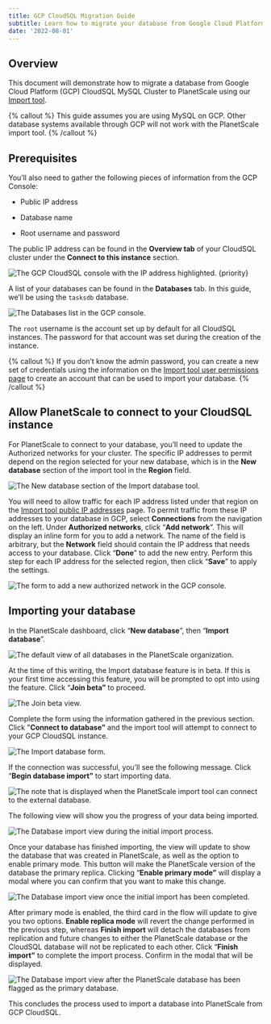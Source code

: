 ```yaml
---
title: GCP CloudSQL Migration Guide
subtitle: Learn how to migrate your database from Google Cloud Platform (GCP) CloudSQL MySQL Cluster into PlanetScale using our Import tool.
date: '2022-08-01'
---
```


## Overview

This document will demonstrate how to migrate a database from Google Cloud Platform (GCP) CloudSQL MySQL Cluster to PlanetScale using our [Import tool](/docs/imports/database-imports).

{% callout %}
This guide assumes you are using MySQL on GCP. Other database systems available through GCP will not work with the
PlanetScale import tool.
{% /callout %}

## Prerequisites

You’ll also need to gather the following pieces of information from the GCP Console:

- Public IP address

- Database name

- Root username and password

The public IP address can be found in the **Overview tab** of your CloudSQL cluster under the **Connect to this instance** section.

![The GCP CloudSQL console with the IP address highlighted. {priority}](/assets/docs/imports/gcp-cloudsql-migration-guide/the-gcp-cloudsql-console-with-the-ip-address-highlighted.png)

A list of your databases can be found in the **Databases** tab. In this guide, we’ll be using the `tasksdb` database.

![The Databases list in the GCP console.](/assets/docs/imports/gcp-cloudsql-migration-guide/the-databases-list-in-the-gcp-console.png)

The `root` username is the account set up by default for all CloudSQL instances. The password for that account was set during the creation of the instance.

{% callout %}
If you don’t know the admin password, you can create a new set of credentials using the information on the [Import
tool user permissions page](/docs/imports/import-tool-user-requirements) to create an account that can be used to
import your database.
{% /callout %}

## Allow PlanetScale to connect to your CloudSQL instance

For PlanetScale to connect to your database, you’ll need to update the Authorized networks for your cluster. The specific IP addresses to permit depend on the region selected for your new database, which is in the **New database** section of the import tool in the **Region** field.

![The New database section of the Import database tool.](/assets/docs/imports/gcp-cloudsql-migration-guide/the-database-import-tool-region.png)

You will need to allow traffic for each IP address listed under that region on the [Import tool public IP addresses](/docs/imports/import-tool-migration-addresses) page. To permit traffic from these IP addresses to your database in GCP, select **Connections** from the navigation on the left. Under **Authorized networks**, click “**Add network**”. This will display an inline form for you to add a network. The name of the field is arbitrary, but the **Network** field should contain the IP address that needs access to your database. Click “**Done**” to add the new entry. Perform this step for each IP address for the selected region, then click “**Save**” to apply the settings.

![The form to add a new authorized network in the GCP console.](/assets/docs/imports/gcp-cloudsql-migration-guide/the-form-to-add-a-new-authorized-network-in-the-gcp-console.png)

## Importing your database

In the PlanetScale dashboard, click “**New database**”, then “**Import database**”.

![The default view of all databases in the PlanetScale organization.](/assets/docs/imports/gcp-cloudsql-migration-guide/the-default-view-of-all-databases-in-the-planetscale-organization.png)

At the time of this writing, the Import database feature is in beta. If this is your first time accessing this feature, you will be prompted to opt into using the feature. Click “**Join beta”** to proceed.

![The Join beta view.](/assets/docs/imports/gcp-cloudsql-migration-guide/the-join-beta-view.png)

Complete the form using the information gathered in the previous section. Click "**Connect to database”** and the import tool will attempt to connect to your GCP CloudSQL instance.

![The Import database form.](/assets/docs/imports/gcp-cloudsql-migration-guide/the-import-database-form.png)

If the connection was successful, you’ll see the following message. Click “**Begin database import”** to start importing data.

![The note that is displayed when the PlanetScale import tool can connect to the external database.](/assets/docs/imports/gcp-cloudsql-migration-guide/the-note-displayed-when-the-planetscale-import-tool-can-connect-to-the-external-database.png)

The following view will show you the progress of your data being imported.

![The Database import view during the initial import process.](/assets/docs/imports/gcp-cloudsql-migration-guide/the-database-import-view-during-the-initial-import-process.png)

Once your database has finished importing, the view will update to show the database that was created in PlanetScale, as well as the option to enable primary mode. This button will make the PlanetScale version of the database the primary replica. Clicking “**Enable primary mode”** will display a modal where you can confirm that you want to make this change.

![The Database import view once the initial import has been completed.](/assets/docs/imports/gcp-cloudsql-migration-guide/the-database-import-view-once-the-initial-import-has-been-completed.png)

After primary mode is enabled, the third card in the flow will update to give you two options. **Enable replica mode** will revert the change performed in the previous step, whereas **Finish import** will detach the databases from replication and future changes to either the PlanetScale database or the CloudSQL database will not be replicated to each other. Click “**Finish import”** to complete the import process. Confirm in the modal that will be displayed.

![The Database import view after the PlanetScale database has been flagged as the primary database.](/assets/docs/imports/gcp-cloudsql-migration-guide/the-database-import-view-after-the-planetscale-database-has-been-flagged-as-the-primary-database.png)

This concludes the process used to import a database into PlanetScale from GCP CloudSQL.
